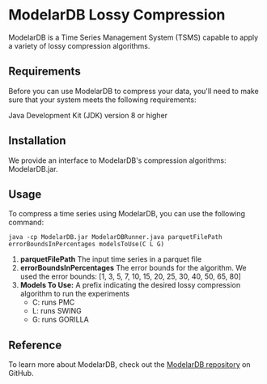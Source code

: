  
# ModelarDB Lossy Compression

ModelarDB is a Time Series Management System (TSMS) capable to apply a variety of lossy compression algorithms.


## Requirements

Before you can use ModelarDB to compress your data, you'll need to make sure that your system meets the following requirements:

Java Development Kit (JDK) version 8 or higher

## Installation

We provide an interface to ModelarDB's compression algorithms: ModelarDB.jar.

## Usage

To compress a time series using ModelarDB, you can use the following command:

`java -cp ModelarDB.jar ModelarDBRunner.java parquetFilePath errorBoundsInPercentages modelsToUse(C L G)`

1. **parquetFilePath** The input time series in a parquet file   
2. **errorBoundsInPercentages** The error bounds for the algorithm. We used the error bounds: [1, 3, 5, 7, 10, 15, 20, 25, 30, 40, 50, 65, 80]   
3. **Models To Use:** A prefix indicating the desired lossy compression algorithm to run the experiments
   * C: runs PMC
   * L: runs SWING
   * G: runs GORILLA


## Reference

To learn more about ModelarDB, check out the [ModelarDB repository](https://github.com/skejserjensen/ModelarDB) on GitHub.
